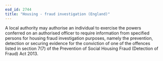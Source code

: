 ```yaml
---
esd_id: 2744
title: "Housing - fraud investigation (England)"
---
```


A local authority may authorise an individual to exercise the powers conferred on an authorised officer to require information from specified persons for housing fraud investigation purposes, namely the prevention, detection or securing evidence for the conviction of one of the offences listed in section 7(7) of the Prevention of Social Housing Fraud (Detection of Fraud) Act 2013.

